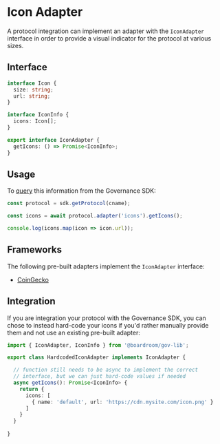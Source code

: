 # Icon Adapter

A protocol integration can implement an adapter with the `IconAdapter` interface in order to provide a visual indicator for the protocol at various sizes.

## Interface

```typescript
interface Icon {
  size: string;
  url: string;
}

interface IconInfo {
  icons: Icon[];
}

export interface IconAdapter {
  getIcons: () => Promise<IconInfo>;
}
```

## Usage

To [query](../governance-sdk/quick-start.md#querying-protocol-data) this information from the Governance SDK:

```typescript
const protocol = sdk.getProtocol(cname);

const icons = await protocol.adapter('icons').getIcons();

console.log(icons.map(icon => icon.url));
```

## Frameworks

The following pre-built adapters implement the `IconAdapter` interface:

* [CoinGecko](../governance-frameworks/coingecko.md)

## Integration

If you are integration your protocol with the Governance SDK, you can chose to instead hard-code your icons if you'd rather manually provide them and not use an existing pre-built adapter:

```typescript
import { IconAdapter, IconInfo } from '@boardroom/gov-lib';

export class HardcodedIconAdapter implements IconAdapter {

  // function still needs to be async to implement the correct
  // interface, but we can just hard-code values if needed
  async getIcons(): Promise<IconInfo> {
    return {
      icons: [
        { name: 'default', url: 'https://cdn.mysite.com/icon.png' }
      ]
    }
  }
  
}
```

